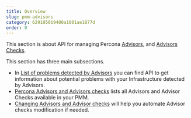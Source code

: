 ```yaml
---
title: Overview
slug: pmm-advisors
category: 6291050b9400a1001ae1877d
order: 0
---
```



This section is about API for managing Percona [Advisors](https://docs.percona.com/percona-monitoring-and-management/get-started/advisors.html), and [Advisors Checks](https://docs.percona.com/percona-monitoring-and-management/details/develop-checks/index.html).

This section has three main subsections.

- In [List of problems detected by Advisors](failed-checks) you can find API to get information about potential problems with your Infrastructure detected by Advisors.
- [Percona Advisors and Advisors checks](advisors-and-advisor-checks) lists all Advisors and Advisor Checks available in your PMM.
- [Changing Advisors and Advisor checks](changing-advisor-checks) will help you automate Advisor checks modification if needed.
